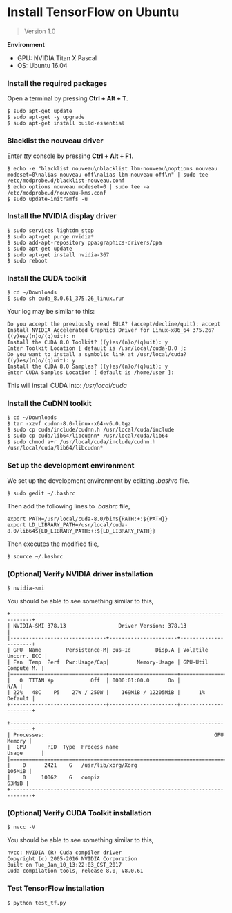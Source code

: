 Install TensorFlow on Ubuntu
=======
> Version 1.0

**Environment**
- GPU: NVIDIA Titan X Pascal
- OS: Ubuntu 16.04

### Install the required packages
Open a terminal by pressing **Ctrl + Alt + T**. 
```
$ sudo apt-get update
$ sudo apt-get -y upgrade
$ sudo apt-get install build-essential
```

### Blacklist the nouveau driver 
Enter *tty* console by pressing **Ctrl + Alt + F1**. 
```
$ echo -e "blacklist nouveau\nblacklist lbm-nouveau\noptions nouveau modeset=0\nalias nouveau off\nalias lbm-nouveau off\n" | sudo tee /etc/modprobe.d/blacklist-nouveau.conf
$ echo options nouveau modeset=0 | sudo tee -a /etc/modprobe.d/nouveau-kms.conf
$ sudo update-initramfs -u
```

### Install the NVIDIA display driver
```
$ sudo services lightdm stop
$ sudo apt-get purge nvidia*
$ sudo add-apt-repository ppa:graphics-drivers/ppa
$ sudo apt-get update
$ sudo apt-get install nvidia-367
$ sudo reboot
```

### Install the CUDA toolkit
```
$ cd ~/Downloads
$ sudo sh cuda_8.0.61_375.26_linux.run
```
Your log may be similar to this:
```
Do you accept the previously read EULA? (accept/decline/quit): accept
Install NVIDIA Accelerated Graphics Driver for Linux-x86_64 375.26? ((y)es/(n)o/(q)uit): n
Install the CUDA 8.0 Toolkit? ((y)es/(n)o/(q)uit): y
Enter Toolkit Location [ default is /usr/local/cuda-8.0 ]:
Do you want to install a symbolic link at /usr/local/cuda? ((y)es/(n)o/(q)uit): y
Install the CUDA 8.0 Samples? ((y)es/(n)o/(q)uit): y
Enter CUDA Samples Location [ default is /home/user ]: 
```
This will install CUDA into: */usr/local/cuda*

### Install the CuDNN toolkit
```
$ cd ~/Downloads
$ tar -xzvf cudnn-8.0-linux-x64-v6.0.tgz
$ sudo cp cuda/include/cudnn.h /usr/local/cuda/include
$ sudo cp cuda/lib64/libcudnn* /usr/local/cuda/lib64
$ sudo chmod a+r /usr/local/cuda/include/cudnn.h /usr/local/cuda/lib64/libcudnn*
```

### Set up the development environment 
We set up the development environment by editting *.bashrc* file.
```
$ sudo gedit ~/.bashrc
```
Then add the following lines to *.bashrc* file,
```
export PATH=/usr/local/cuda-8.0/bin${PATH:+:${PATH}}
export LD_LIBRARY_PATH=/usr/local/cuda-8.0/lib64${LD_LIBRARY_PATH:+:${LD_LIBRARY_PATH}}
```
Then executes the modified file,
```
$ source ~/.bashrc
```

### (Optional) Verify NVIDIA driver installation

```
$ nvidia-smi
```
You should be able to see something similar to this,
```
+-----------------------------------------------------------------------------+
| NVIDIA-SMI 378.13                 Driver Version: 378.13                    |
|-------------------------------+----------------------+----------------------+
| GPU  Name        Persistence-M| Bus-Id        Disp.A | Volatile Uncorr. ECC |
| Fan  Temp  Perf  Pwr:Usage/Cap|         Memory-Usage | GPU-Util  Compute M. |
|===============================+======================+======================|
|   0  TITAN Xp            Off  | 0000:01:00.0      On |                  N/A |
| 22%   48C    P5    27W / 250W |    169MiB / 12205MiB |      1%      Default |
+-------------------------------+----------------------+----------------------+

+-----------------------------------------------------------------------------+
| Processes:                                                       GPU Memory |
|  GPU       PID  Type  Process name                               Usage      |
|=============================================================================|
|    0      2421    G   /usr/lib/xorg/Xorg                             105MiB |
|    0     10062    G   compiz                                          63MiB |
+-----------------------------------------------------------------------------+
```

### (Optional) Verify CUDA Toolkit installation
```
$ nvcc -V
```
You should be able to see something similar to this,
```
nvcc: NVIDIA (R) Cuda compiler driver
Copyright (c) 2005-2016 NVIDIA Corporation
Built on Tue_Jan_10_13:22:03_CST_2017
Cuda compilation tools, release 8.0, V8.0.61
```

### Test TensorFlow installation
```
$ python test_tf.py
```






